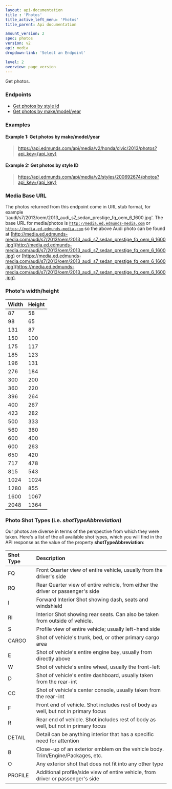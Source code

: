 ```yaml
---
layout: api-documentation
title : 'Photos'
title_active_left_menu: 'Photos'
title_parent: Api documentation

amount_version: 2
spec: photos
version: v2
api: media
dropdown-link: 'Select an Endpoint'

level: 2
overview: page_version
---
```


<div class="info-message">
    Get photos.
</div>

### Endpoints

* [Get photos by style id](/api-documentation/media/photos/v2/02_photos_by_style_id/api-description.html)
* [Get photos by make/model/year](/api-documentation/media/photos/v2/04_photos_by_make_model_year/api-description.html)

### Examples

#### Example 1: Get photos by make/model/year

> https://api.edmunds.com/api/media/v2/honda/civic/2013/photos?api_key={api_key}

#### Example 2: Get photos by style ID

> https://api.edmunds.com/api/media/v2/styles/200692674/photos?api_key={api_key}

### Media Base URL

The photos returned from this endpoint come in URL stub format, for example '/audi/s7/2013/oem/2013_audi_s7_sedan_prestige_fq_oem_6_1600.jpg'. The base URL for media/photos is <code>http://media.ed.edmunds-media.com</code> or <code>https://media.ed.edmunds-media.com</code> so the above Audi photo can be found at [http://media.ed.edmunds-media.com/audi/s7/2013/oem/2013_audi_s7_sedan_prestige_fq_oem_6_1600.jpg](http://media.ed.edmunds-media.com/audi/s7/2013/oem/2013_audi_s7_sedan_prestige_fq_oem_6_1600.jpg) or [https://media.ed.edmunds-media.com/audi/s7/2013/oem/2013_audi_s7_sedan_prestige_fq_oem_6_1600.jpg](https://media.ed.edmunds-media.com/audi/s7/2013/oem/2013_audi_s7_sedan_prestige_fq_oem_6_1600.jpg).

### Photo's width/height

| Width      | Height    |
|:-----------|:----------|
| 87         | 58        |
| 98         | 65        |
| 131        | 87        |
| 150        | 100       |
| 175        | 117       |
| 185        | 123       |
| 196        | 131       |
| 276        | 184       |
| 300        | 200       |
| 360        | 220       |
| 396        | 264       |
| 400        | 267       |
| 423        | 282       |
| 500        | 333       |
| 560        | 360       |
| 600        | 400       |
| 600        | 263       |
| 650        | 420       |
| 717        | 478       |
| 815        | 543       |
| 1024       | 1024      |
| 1280       | 855       |
| 1600       | 1067      |
| 2048       | 1364      |


### Photo Shot Types (i.e. *shotTypeAbbreviation*)

Our photos are diverse in terms of the perspective from which they were taken. Here's a list of the all available shot types, which you will find in the API response as the value of the property **shotTypeAbbreviation**:

| Shot Type             | Description                                                                               |
|:----------------------|:------------------------------------------------------------------------------------------|
| FQ                    | Front Quarter view of entire vehicle, usually from the driver's side                      |
| RQ                    | Rear Quarter view of entire vehicle, from either the driver or passenger's side           |
| I                     | Forward Interior Shot showing dash, seats and windshield                                  |
| RI                    | Interior Shot showing rear seats. Can also be taken from outside of vehicle.              |
| S                     | Profile view of entire vehicle; usually left-hand side                                    |
| CARGO                 | Shot of vehicle's trunk, bed, or other primary cargo area                                 |
| E                     | Shot of vehicle's entire engine bay, usually from directly above                          |
| W                     | Shot of vehicle's entire wheel, usually the front-left                                    |
| D                     | Shot of vehicle's entire dashboard, usually taken from the rear-int                       |
| CC                    | Shot of vehicle's center console, usually taken from the rear-int                         |
| F                     | Front end of vehicle. Shot includes rest of body as well, but not in primary focus        |
| R                     | Rear end of vehicle. Shot includes rest of body as well, but not in primary focus         |
| DETAIL                | Detail can be anything interior that has a specific need for attention                    |
| B                     | Close-up of an exterior emblem on the vehicle body. Trim/Engine/Packages, etc.            |
| O                     | Any exterior shot that does not fit into any other type                                   |
| PROFILE               | Additional profile/side view of entire vehicle, from driver or passenger's side           |

